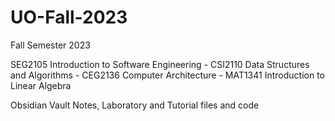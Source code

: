 # UO-Fall-2023

Fall Semester 2023

SEG2105 Introduction to Software Engineering - CSI2110 Data Structures and Algorithms - CEG2136 Computer Architecture - MAT1341 Introduction to Linear Algebra 

Obsidian Vault Notes, Laboratory and Tutorial files and code

